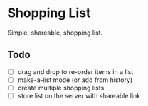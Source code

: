 # Shopping List

Simple, shareable, shopping list.

## Todo

- [ ] drag and drop to re-order items in a list
- [ ] make-a-list mode (or add from history)
- [ ] create multiple shopping lists
- [ ] store list on the server with shareable link
